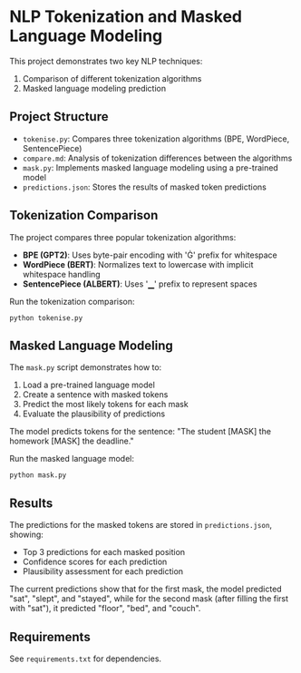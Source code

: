 # NLP Tokenization and Masked Language Modeling

This project demonstrates two key NLP techniques:
1. Comparison of different tokenization algorithms
2. Masked language modeling prediction

## Project Structure

- `tokenise.py`: Compares three tokenization algorithms (BPE, WordPiece, SentencePiece)
- `compare.md`: Analysis of tokenization differences between the algorithms
- `mask.py`: Implements masked language modeling using a pre-trained model
- `predictions.json`: Stores the results of masked token predictions

## Tokenization Comparison

The project compares three popular tokenization algorithms:
- **BPE (GPT2)**: Uses byte-pair encoding with 'Ġ' prefix for whitespace
- **WordPiece (BERT)**: Normalizes text to lowercase with implicit whitespace handling
- **SentencePiece (ALBERT)**: Uses '▁' prefix to represent spaces

Run the tokenization comparison:
```
python tokenise.py
```

## Masked Language Modeling

The `mask.py` script demonstrates how to:
1. Load a pre-trained language model
2. Create a sentence with masked tokens
3. Predict the most likely tokens for each mask
4. Evaluate the plausibility of predictions

The model predicts tokens for the sentence: "The student [MASK] the homework [MASK] the deadline."

Run the masked language model:
```
python mask.py
```

## Results

The predictions for the masked tokens are stored in `predictions.json`, showing:
- Top 3 predictions for each masked position
- Confidence scores for each prediction
- Plausibility assessment for each prediction

The current predictions show that for the first mask, the model predicted "sat", "slept", and "stayed", while for the second mask (after filling the first with "sat"), it predicted "floor", "bed", and "couch".

## Requirements

See `requirements.txt` for dependencies.
